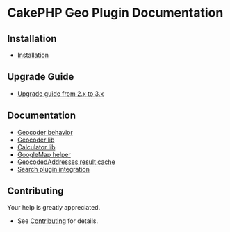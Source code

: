 # CakePHP Geo Plugin Documentation

## Installation
* [Installation](Install.md)

## Upgrade Guide
* [Upgrade guide from 2.x to 3.x](Upgrade.md)

## Documentation
* [Geocoder behavior](Behavior/Geocoder.md)
* [Geocoder lib](Geocoder/Geocoder.md)
* [Calculator lib](Geocoder/Calculator.md)
* [GoogleMap helper](Helper/GoogleMap.md)
* [GeocodedAddresses result cache](Model/GeocodedAddresses.md)
* [Search plugin integration](Geocoder/Search.md)

## Contributing
Your help is greatly appreciated.

* See [Contributing](Contributing.md) for details.
